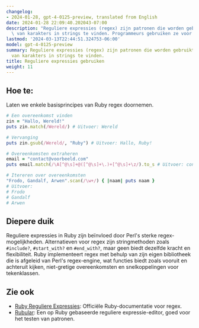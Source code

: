 ```yaml
---
changelog:
- 2024-01-28, gpt-4-0125-preview, translated from English
date: 2024-01-28 22:09:40.202043-07:00
description: "Reguliere expressies (regex) zijn patronen die worden gebruikt om combinaties\
  \ van karakters in strings te vinden. Programmeurs gebruiken ze voor het\u2026"
lastmod: '2024-03-13T22:44:51.324753-06:00'
model: gpt-4-0125-preview
summary: Reguliere expressies (regex) zijn patronen die worden gebruikt om combinaties
  van karakters in strings te vinden.
title: Reguliere expressies gebruiken
weight: 11
---
```


## Hoe te:
Laten we enkele basisprincipes van Ruby regex doornemen.

```Ruby
# Een overeenkomst vinden
zin = "Hallo, Wereld!"
puts zin.match(/Wereld/) # Uitvoer: Wereld

# Vervanging
puts zin.gsub(/Wereld/, "Ruby") # Uitvoer: Hallo, Ruby!

# Overeenkomsten extraheren
email = "contact@voorbeeld.com"
puts email.match(/\A[^@\s]+@([^@\s]+\.)+[^@\s]+\z/).to_s # Uitvoer: contact@voorbeeld.com

# Itereren over overeenkomsten
"Frodo, Gandalf, Arwen".scan(/\w+/) { |naam| puts naam }
# Uitvoer:
# Frodo
# Gandalf
# Arwen
```

## Diepere duik
Reguliere expressies in Ruby zijn beïnvloed door Perl's sterke regex-mogelijkheden. Alternatieven voor regex zijn stringmethoden zoals `#include?`, `#start_with?` en `#end_with?`, maar geen biedt dezelfde kracht en flexibiliteit. Ruby implementeert regex met behulp van zijn eigen bibliotheek die is afgeleid van Perl's regex-engine, wat functies biedt zoals vooruit en achteruit kijken, niet-gretige overeenkomsten en snelkoppelingen voor tekenklassen.

## Zie ook
- [Ruby Reguliere Expressies](https://ruby-doc.org/core-3.1.0/Regexp.html): Officiële Ruby-documentatie voor regex.
- [Rubular](http://rubular.com/): Een op Ruby gebaseerde reguliere expressie-editor, goed voor het testen van patronen.
